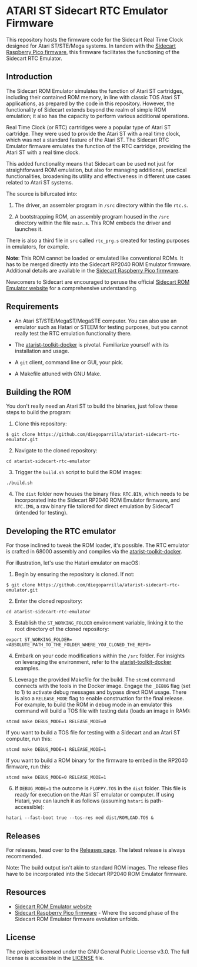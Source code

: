 # ATARI ST Sidecart RTC Emulator Firmware

This repository hosts the firmware code for the Sidecart Real Time Clock designed for Atari ST/STE/Mega systems. In tandem with the [Sidecart Raspberry Pico firmware](https://github.com/diegoparrilla/atarist-sidecart-raspberry-pico), this firmware facilitates the functioning of the Sidecart RTC Emulator.

## Introduction

The Sidecart ROM Emulator simulates the function of Atari ST cartridges, including their contained ROM memory, in line with classic TOS Atari ST applications, as prepared by the code in this repository. However, the functionality of Sidecart extends beyond the realm of simple ROM emulation; it also has the capacity to perform various additional operations.

Real Time Clock (or RTC) cartridges were a popular type of Atari ST cartridge. They were used to provide the Atari ST with a real time clock, which was not a standard feature of the Atari ST. The Sidecart RTC Emulator firmware emulates the function of the RTC cartridge, providing the Atari ST with a real time clock.

This added functionality means that Sidecart can be used not just for straightforward ROM emulation, but also for managing additional, practical functionalities, broadening its utility and effectiveness in different use cases related to Atari ST systems.

The source is bifurcated into:

1. The driver, an assembler program in `/src` directory within the file `rtc.s`.

2. A bootstrapping ROM, an assembly program housed in the `/src` directory within the file `main.s`. This ROM embeds the driver and launches it.

There is also a third file in `src` called `rtc_prg.s` created for testing purposes in emulators, for example.

**Note**: This ROM cannot be loaded or emulated like conventional ROMs. It has to be merged directly into the Sidecart RP2040 ROM Emulator firmware. Additional details are available in the [Sidecart Raspberry Pico firmware](https://github.com/diegoparrilla/atarist-sidecart-raspberry-pico).

Newcomers to Sidecart are encouraged to peruse the official [Sidecart ROM Emulator website](https://sidecart.xyz) for a comprehensive understanding.

## Requirements

- An Atari ST/STE/MegaST/MegaSTE computer. You can also use an emulator such as Hatari or STEEM for testing purposes, but you cannot really test the RTC emulation functionality there.

- The [atarist-toolkit-docker](https://github.com/diegoparrilla/atarist-toolkit-docker) is pivotal. Familiarize yourself with its installation and usage.

- A `git` client, command line or GUI, your pick.

- A Makefile attuned with GNU Make.

## Building the ROM

You don't really need an Atari ST to build the binaries, just follow these steps to build the program:

1. Clone this repository:

```
$ git clone https://github.com/diegoparrilla/atarist-sidecart-rtc-emulator.git
```

2. Navigate to the cloned repository:

```
cd atarist-sidecart-rtc-emulator
```

3. Trigger the `build.sh` script to build the ROM images:

```
./build.sh
```

4. The `dist` folder now houses the binary files: `RTC.BIN`, which needs to be incorporated into the Sidecart RP2040 ROM Emulator firmware, and `RTC.IMG`, a raw binary file tailored for direct emulation by SidecarT (intended for testing).

## Developing the RTC emulator

For those inclined to tweak the ROM loader, it's possible. The RTC emulator is crafted in 68000 assembly and compiles via the [atarist-toolkit-docker](https://github.com/diegoparrilla/atarist-toolkit-docker).

For illustration, let's use the Hatari emulator on macOS:

1. Begin by ensuring the repository is cloned. If not:

```
$ git clone https://github.com/diegoparrilla/atarist-sidecart-rtc-emulator.git
```

2. Enter the cloned repository:

```
cd atarist-sidecart-rtc-emulator
```

3. Establish the `ST_WORKING_FOLDER` environment variable, linking it to the root directory of the cloned repository:

```
export ST_WORKING_FOLDER=<ABSOLUTE_PATH_TO_THE_FOLDER_WHERE_YOU_CLONED_THE_REPO>
```

4. Embark on your code modifications within the `/src` folder. For insights on leveraging the environment, refer to the [atarist-toolkit-docker](https://github.com/diegoparrilla/atarist-toolkit-docker) examples.

5. Leverage the provided Makefile for the build. The `stcmd` command connects with the tools in the Docker image. Engage the `_DEBUG` flag (set to 1) to activate debug messages and bypass direct ROM usage. There is also a `RELEASE_MODE` flag to enable construction for the final release. For example, to build the ROM in debug mode in an emulator this command will build a TOS file with testing data (loads an image in RAM):

```
stcmd make DEBUG_MODE=1 RELEASE_MODE=0
```

If you want to build a TOS file for testing with a Sidecart and an Atari ST computer, run this:

```
stcmd make DEBUG_MODE=1 RELEASE_MODE=1
```

If you want to build a ROM binary for the firmware to embed in the RP2040 firmware, run this:

```
stcmd make DEBUG_MODE=0 RELEASE_MODE=1
```

6. If `DEBUG_MODE=1` the outcome is `FLOPPY.TOS` in the `dist` folder. This file is ready for execution on the Atari ST emulator or computer. If using Hatari, you can launch it as follows (assuming `hatari` is path-accessible):

```
hatari --fast-boot true --tos-res med dist/ROMLOAD.TOS &
```

## Releases

For releases, head over to the [Releases page](https://github.com/diegoparrilla/atarist-sidecart-rtc-emulator/releases). The latest release is always recommended.

Note: The build output isn't akin to standard ROM images. The release files have to be incorporated into the Sidecart RP2040 ROM Emulator firmware.

## Resources 

- [Sidecart ROM Emulator website](https://sidecart.xyz)
- [Sidecart Raspberry Pico firmware](https://github.com/diegoparrilla/atarist-sidecart-raspberry-pico) - Where the second phase of the Sidecart ROM Emulator firmware evolution unfolds.

## License

The project is licensed under the GNU General Public License v3.0. The full license is accessible in the [LICENSE](LICENSE) file.
